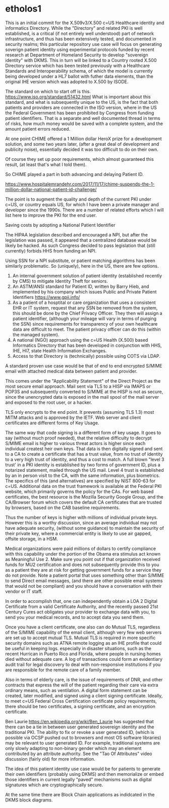 # etholos1
This is an initial commit for the X.509v3/X.500 c=US Healthcare identity and informatics Directory. While the "Directory" and related PKI is well established, is a critical (if not entirely well understood) part of network infrastructure, and thus has been extensively tested, and documented in security realms; this particular repository use case will focus on generating soverign patient identity using experimental protocols funded by recent research at Department of Homeland Security to develop "sovereign identity" with DKMS. This in turn will be linked to a Country rooted X.500 Directory service which has been tested previously with a Healthcare Standards and Interoperability schema, of which the model is currently being developed under a HL7 ballot with futher data elements, than the original IHE version which was adopted to X.500 by ISODE.

The standard on which to start off is this. https://www.iso.org/standard/51432.html What is important about this standard, and what is subsequently unique to the US, is the fact that both patients and providers are connected in the ISO version, where in the US the Federal Government has been prohibited by Congress from funding patient identifiers. That is a separate and well documented thread in terms of risks, how much money would be saved with a complete system, and the amount patient errors reduced.

At one point CHIME offered a 1 Million dollar HeroX prize for a development solution, and some two years later, (after a great deal of development and publicity noise), essentially decided it was too difficult to do on their own.



Of course they set up poor requirements, which almost guaranteed this result, (at least that's what I told them).

So CHIME played a part in both advancing and delaying Patient ID. 

https://www.hospitalemrandehr.com/2017/11/17/chime-suspends-the-1-million-dollar-national-patient-id-challenge/


The point is to augment the quality and depth of the current PKI under c=US, or country equals US, for which I have been a private manager and developer since the 1990s. There are a number of related efforts which I will list here to improve the PKI for the end user. 

Saving costs by adopting a National Patient Identifier

The HIPAA legislation described and  encouraged a NPI, but after the legislation was passed, it appeared that a centralized database would be likely be hacked. As such Congress decided to pass legislation that (still currently) forbids HHS from funding an NPI. 

Using SSN for a NPI substitute, or patient matching algorithms has been similarly problematic. So (uniquely), here in the US, there are few options.

1. An internal government solution of patient identity (established recently by CMS) to mitigate Identity Theft for seniors. 
2. An ASTM/ANSI standard for Patient ID, written by Barry Hieb, and implemented by his company which issues Public and Private Patient Identifiers https://www.gpii.info/
3. As a patient of a hosptital or care organization that uses a consistent EHR or IT system, request that any SSN be removed from the system, this should be done by the Chief Privacy Officer. They then will assign a patient identifier, (although your mileage will vary in terms of purging the SSN) since requirements for transparency of your own healthcare data are difficult to meet. The patient privacy officer can do this (within the managed system).
4. A national (NGO) approach using the c=US Health (X.500) based Informatics Directory that has been developed in conjunction with HHS, IHE, Hl7, state Health Information Exchanges.
5. Access to that Directory is (technically) possible using COTS via LDAP. 

A standard proven use case would be that of end to end encrypted S/MIME email with attached medical data between patient and provider.

This comes under the "Applicability Statement" of the Direct Project as the most secure email approach. Mail sent via TLS to a HISP via IMAPS or POP3S and subsequently converted to S/MIME at the HISP is not as secure, since the unencrypted data is exposed in the mail spool of the mail server and exposed to the root user, or a hacker.

TLS only encrypts to the end point. It prevents (assuming TLS 1.3) most MITM attacks and is approved by the IETF. Web server and client certificates are different forms of Key Usage. 

The same way that code signing is a different form of key usage. It goes to say (without much proof needed), that the relative difficulty to decrypt S/MIME email is higher to various threat actors is higher since each individual createst heir own keys. That data is then digitally signed and sent to a CA to create a certificate that has a trust value, from no trust of identity to a very high trust of identity, and thus a cost to match. A full blown "level 3 trust' in a PKI identity  is established by two forms of government ID, plus a notarized statement, mailed through the US mail. Level 4 trust is established by an in person visit to the CA, with the same information, plus biometrics. The specifics of this (and alternatives) are specified by NIST 800-63 for c=US. Additional data on the trust framework is available at the Federal PKI website, which primarily governs the policy for the CAs. For web based certificates, the best resource is the Mozilla Security Google Group, and the CA/Browser forum which covers the default CA certificates that are trusted by browsers, based on the CAB baseline requirements. 

Thus the number of keys is higher with millions of individual private keys. However this is a worthy discussion, since an average individual may not have adequate security, (without some guidance) to maintain the security of their private key, where a commercial entity is likely to use air gapped, offsite storage, in a HSM.

Medical organizations were paid millions of dollars to certify compliance with this capability under the portion of the Obama era stimulus act known as Meaningful Use 2.
Make sure you point out if that organization received funds for MU2 certification and does not subsequently provide this to you as a patient they are at risk for getting government funds for a service they do not provide. Note a patient portal that uses something other than S/MIME to send Direct email messages, (and there are other possible email systems that would not be compliant) and you should have a conversation with their vendor or IT staff.

In order to accomplish that, one can independently obtain a LOA 2 Digital Certificate from a valid Certificate Authority, and the recently passed 21st Century Cures act obligates your provider to exchange data with you, to send you your medical records, and to accept data you send them.

Once you have a client certificate, one also can do Mutual TLS, regardless of the S/MIME capability of the email client, although very few web servers are set up to accept mutual TLS. Mutual TLS is required in more specific security domains such as ATNA remote logging as an IHE profile that could be useful in keeping logs. especially in disaster situations, such as the recent Hurrican in Puerto Rico and Florida, where people in nursing homes died without adequate care. A log of transactions could form an evidentiary audit trail for legal discovery to deal with non-responsive institutions if you are responsible for the remote care of a family member.

Also in terms of elderly care, is the issue of requirements of DNR, and other contracts that express the will of the patient regarding their care via extra ordinary means, such as ventilation. A digital form statement can be created, later modified, and signed using a client signing certificate. Ideally, to meet c=US Federal Cross Certification certificate policy requirements, there should be two certificates, a signing certificate, and an encryption certificate.

Ben Laurie https://en.wikipedia.org/wiki/Ben_Laurie has suggested that there can be a tie in between user generated sovereign identity and the traditional PKI. The ability to fix or revoke a user generated ID, (which is possible via OCSP pushed out to browsers and most OS software libraries) may be relevant to user generated ID. For example, traditional systems are only slowly adapting to non-binary gender which may an element contributed by an attribute authority. See the "Tao Of Attributes" video discussion (fairly old) for more information.

The idea of this patient identity use case would be for patients to generate their own identifiers (probably using DKMS) and then memorialize or embed those identifiers in current legally "paved" mechanisms such as digital signatures which are cryptographically secure.

At the same time there are Block Chain applications as indidcated in the DKMS block diagrams.



